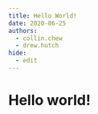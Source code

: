 ```yaml
---
title: Hello World!
date: 2020-06-25
authors:
  - collin.chew
  - drew.hutch
hide:
  - edit
---
```


# Hello world!
